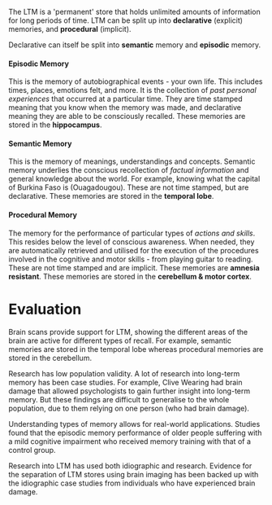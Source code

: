 
The LTM is a 'permanent' store that holds unlimited amounts of information for long periods of time. LTM can be split up into **declarative** (explicit) memories, and **procedural** (implicit). 

Declarative can itself be split into **semantic** memory and **episodic** memory.

#### Episodic Memory

This is the memory of autobiographical events - your own life. This includes times, places, emotions felt, and more. It is the collection of *past personal experiences* that occurred at a particular time. They are time stamped meaning that you know when the memory was made, and declarative meaning they are able to be consciously recalled. These memories are stored in the **hippocampus**.

#### Semantic Memory

This is the memory of meanings, understandings and concepts. Semantic memory underlies the conscious recollection of *factual information* and general knowledge about the world. For example, knowing what the capital of Burkina Faso is (Ouagadougou). These are not time stamped, but are declarative. These memories are stored in the **temporal lobe**.

#### Procedural Memory

The memory for the performance of particular types of *actions and skills*. This resides below the level of conscious awareness. When needed, they are automatically retrieved and utilised for the execution of the procedures involved in the cognitive and motor skills - from playing guitar to reading. These are not time stamped and are implicit. These memories are **amnesia resistant**. These memories are stored in the **cerebellum & motor cortex**.


# Evaluation

Brain scans provide support for LTM, showing the different areas of the brain are active for different types of recall. For example, semantic memories are stored in the temporal lobe whereas procedural memories are stored in the cerebellum.

Research has low population validity. A lot of research into long-term memory has been case studies. For example, Clive Wearing had brain damage that allowed psychologists to gain further insight into long-term memory. But these findings are difficult to generalise to the whole population, due to them relying on one person (who had brain damage). 

Understanding types of memory allows for real-world applications. Studies found that the episodic memory performance of older people suffering with a mild cognitive impairment who received memory training with that of a control group.

Research into LTM has used both idiographic and research. Evidence for the separation of LTM stores using brain imaging has been backed up with the idiographic case studies from individuals who have experienced brain damage. 


